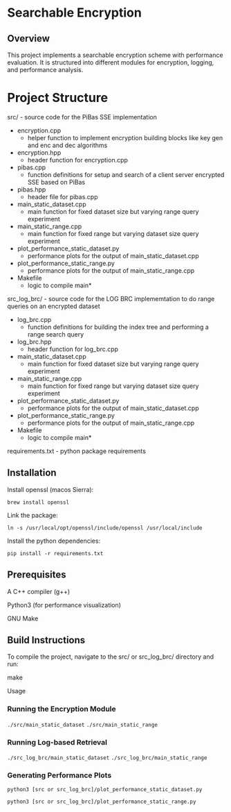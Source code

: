 # Searchable Encryption

## Overview

This project implements a searchable encryption scheme with performance evaluation. It is structured into different modules for encryption, logging, and performance analysis.

# Project Structure

src/ - source code for the PiBas SSE implementation

- encryption.cpp
  - helper function to implement encryption building blocks like key gen and enc and dec algorithms
- encryption.hpp
  - header function for encryption.cpp
- pibas.cpp
  - function definitions for setup and search of a client server encrypted SSE based on PiBas
- pibas.hpp
  - header file for pibas.cpp
- main_static_dataset.cpp
  - main function for fixed dataset size but varying range query experiment
- main_static_range.cpp
  - main function for fixed range but varying dataset size query experiment
- plot_performance_static_dataset.py
  - performance plots for the output of main_static_dataset.cpp
- plot_performance_static_range.py
  - performance plots for the output of main_static_range.cpp
- Makefile
  - logic to compile main\*

src_log_brc/ - source code for the LOG BRC implememtation to do range queries on an encrypted dataset

- log_brc.cpp
  - function definitions for building the index tree and performing a range search query
- log_brc.hpp
  - header function for log_brc.cpp
- main_static_dataset.cpp
  - main function for fixed dataset size but varying range query experiment
- main_static_range.cpp
  - main function for fixed range but varying dataset size query experiment
- plot_performance_static_dataset.py
  - performance plots for the output of main_static_dataset.cpp
- plot_performance_static_range.py
  - performance plots for the output of main_static_range.cpp
- Makefile
  - logic to compile main\*

requirements.txt - python package requirements

## Installation

Install openssl (macos Sierra):

`brew install openssl`

Link the package:

`ln -s /usr/local/opt/openssl/include/openssl /usr/local/include`

Install the python dependencies:

`pip install -r requirements.txt`

## Prerequisites

A C++ compiler (g++)

Python3 (for performance visualization)

GNU Make

## Build Instructions

To compile the project, navigate to the src/ or src_log_brc/ directory and run:

make

Usage

### Running the Encryption Module

`./src/main_static_dataset`
`./src/main_static_range`

### Running Log-based Retrieval

`./src_log_brc/main_static_dataset`
`./src_log_brc/main_static_range`

### Generating Performance Plots

`python3 [src or src_log_brc]/plot_performance_static_dataset.py`

`python3 [src or src_log_brc]/plot_performance_static_range.py`
